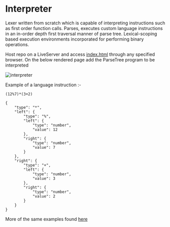 # Interpreter

Lexer written from scratch which is capable of interpreting instructions such as first order function calls.
Parses, executes custom language instructions in an in-order depth first traversal manner of parse tree.
Lexical-scoping based execution environments incorporated for performing binary operations.

Host repo on a LiveServer and access [index.html](https://github.com/kingstabyou/Interpreter/blob/master/index.html) through any specified browser. 
On the below rendered page add the ParseTree program to be interpreted

![interpreter](https://user-images.githubusercontent.com/71552236/184052125-f68b58bd-af74-484b-b572-123f5b744c3c.jpg)


Example of a language instruction :-
```
(12%7)*(3+2)

{
    "type": "*",
    "left": {
        "type": "%",
        "left": {
            "type": "number",
            "value": 12
        },
        "right": {
            "type": "number",
            "value": 7
        }
    },
    "right": {
        "type": "+",
        "left": {
            "type": "number",
            "value": 3
        },
        "right": {
            "type": "number",
            "value": 2
        }
    }
}
```

More of the same examples found [here](https://github.com/kingstabyou/Interpreter/blob/master/programs.js)

